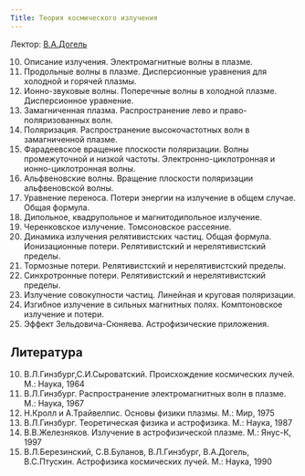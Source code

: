 ```yaml
---
Title: Теория космического излучения
---
```


Лектор: [В.А.Догель](%base_url%?people%2Ftutors%2Fdogiel.va)

10. Описание излучения. Электромагнитные волны в плазме.
10. Продольные волны в плазме. Дисперсионные уравнения для холодной и горячей плазмы.
10. Ионно-звуковые волны. Поперечные волны в холодной плазме. Дисперсионное уравнение.
10. Замагниченная плазма. Распространение лево и право-поляризованных волн.
10. Поляризация. Распространение высокочастотных волн в замагниченной плазме.
10. Фарадеевское вращение плоскости поляризации. Волны промежуточной и низкой частоты. Электронно-циклотронная и ионно-циклотронная волны.
10. Альфвеновские волны. Вращение плоскости поляризации альфвеновской волны.
10. Уравнение переноса. Потери энергии на излучение в общем случае. Общая формула.
10. Дипольное, квадрупольное и магнитодипольное излучение.
10. Черенковское излучение. Томсоновское рассеяние.
10. Динамика излучения релятивистских частиц. Общая формула. Ионизационные потери. Релятивистский и нерелятивистский пределы.
10. Тормозные потери. Релятивистский и нерелятивистский пределы.
10. Синхротронные потери. Релятивистский и нерелятивистский пределы.
10. Излучение совокупности частиц. Линейная и круговая поляризации.
10. Изгибное излучение в сильных магнитных полях. Комптоновское излучение и потери.
10. Эффект Зельдовича-Сюняева. Астрофизические приложения.
 
## Литература

10. В.Л.Гинзбург,С.И.Сыроватский. Происхождение космических лучей. М.: Наука, 1964
10. В.Л.Гинзбург. Распространение электромагнитных волн в плазме. М.: Наука, 1967
10. Н.Кролл и А.Трайвелпис. Основы физики плазмы. М.: Мир, 1975
10. В.Л.Гинзбург. Теоретическая физика и астрофизика. М.: Наука, 1987
10. В.В.Железняков. Излучение в астрофизической плазме. М.: Янус-К, 1997
10. В.Л.Березинский, С.В.Буланов, В.Л.Гинзбург, В.А.Догель, В.С.Птускин. Астрофизика космических лучей. М.: Наука, 1990

